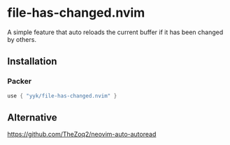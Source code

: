 # file-has-changed.nvim
A simple feature that auto reloads the current buffer if it has been changed by others.

## Installation

### Packer
```lua
use { "yyk/file-has-changed.nvim" }
```

## Alternative
https://github.com/TheZoq2/neovim-auto-autoread
